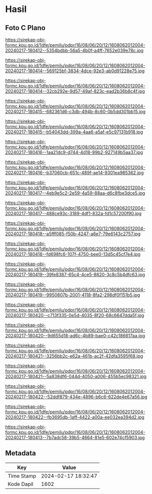 # Hasil

## Foto C Plano

https://sirekap-obj-formc.kpu.go.id/1dfe/pemilu/pdpr/16/08/06/20/12/1608062012004-20240217-180412--5354bdbb-56a5-4b0f-a4ff-7652e039e78c.jpg

https://sirekap-obj-formc.kpu.go.id/1dfe/pemilu/pdpr/16/08/06/20/12/1608062012004-20240217-180414--569125bf-3834-4dce-92e3-ab0d91228e75.jpg

https://sirekap-obj-formc.kpu.go.id/1dfe/pemilu/pdpr/16/08/06/20/12/1608062012004-20240217-180414--32cb292e-9d57-49af-823c-ead2b36b8c4f.jpg

https://sirekap-obj-formc.kpu.go.id/1dfe/pemilu/pdpr/16/08/06/20/12/1608062012004-20240217-180415--682361d6-c3db-494b-8c60-0b5dd301bb15.jpg

https://sirekap-obj-formc.kpu.go.id/1dfe/pemilu/pdpr/16/08/06/20/12/1608062012004-20240217-180415--b54043dd-399a-4aa6-a5af-e5c97131b918.jpg

https://sirekap-obj-formc.kpu.go.id/1dfe/pemilu/pdpr/16/08/06/20/12/1608062012004-20240217-180416--1aa21dc9-d744-4d18-99b2-927149b5aa37.jpg

https://sirekap-obj-formc.kpu.go.id/1dfe/pemilu/pdpr/16/08/06/20/12/1608062012004-20240217-180416--b37060cb-651c-489f-ae14-9301ea985362.jpg

https://sirekap-obj-formc.kpu.go.id/1dfe/pemilu/pdpr/16/08/06/20/12/1608062012004-20240217-180417--4eb9e5c2-2e59-4a59-88aa-d6c8fbe3dce5.jpg

https://sirekap-obj-formc.kpu.go.id/1dfe/pemilu/pdpr/16/08/06/20/12/1608062012004-20240217-180417--488ce93c-3189-4df1-832a-fd1c57200f90.jpg

https://sirekap-obj-formc.kpu.go.id/1dfe/pemilu/pdpr/16/08/06/20/12/1608062012004-20240217-180418--a5fff085-f50b-4247-a6e7-79e6143c2757.jpg

https://sirekap-obj-formc.kpu.go.id/1dfe/pemilu/pdpr/16/08/06/20/12/1608062012004-20240217-180418--fd698fc6-107f-4750-bee0-13d5c45cf7e4.jpg

https://sirekap-obj-formc.kpu.go.id/1dfe/pemilu/pdpr/16/08/06/20/12/1608062012004-20240217-180419--39fe8387-65c4-4ce5-8620-3c8c5b4dfc63.jpg

https://sirekap-obj-formc.kpu.go.id/1dfe/pemilu/pdpr/16/08/06/20/12/1608062012004-20240217-180419--9950807b-2001-4118-8fa2-298df0f151b5.jpg

https://sirekap-obj-formc.kpu.go.id/1dfe/pemilu/pdpr/16/08/06/20/12/1608062012004-20240217-180420--c713f335-0e5d-4035-8f20-68c6647dda5f.jpg

https://sirekap-obj-formc.kpu.go.id/1dfe/pemilu/pdpr/16/08/06/20/12/1608062012004-20240217-180420--9d655d18-ad6c-4b89-bae0-c42c186617aa.jpg

https://sirekap-obj-formc.kpu.go.id/1dfe/pemilu/pdpr/16/08/06/20/12/1608062012004-20240217-180421--3256bb2c-e62a-461b-ac2f-42dfa3595f68.jpg

https://sirekap-obj-formc.kpu.go.id/1dfe/pemilu/pdpr/16/08/06/20/12/1608062012004-20240217-180421--5a838df6-044d-4050-a006-455b5ec98321.jpg

https://sirekap-obj-formc.kpu.go.id/1dfe/pemilu/pdpr/16/08/06/20/12/1608062012004-20240217-180422--52ddf879-434e-4896-b6c6-622de4e67a56.jpg

https://sirekap-obj-formc.kpu.go.id/1dfe/pemilu/pdpr/16/08/06/20/12/1608062012004-20240217-180422--fb3695db-1aff-4422-a00a-ee032ea394d2.jpg

https://sirekap-obj-formc.kpu.go.id/1dfe/pemilu/pdpr/16/08/06/20/12/1608062012004-20240217-180413--7b7adc58-39b5-4664-81e5-602e74cf5903.jpg


## Metadata

| Key        | Value               |
| ---------- | ------------------- |
| Time Stamp | 2024-02-17 18:32:47 |
| Kode Dapil | 1602                |



